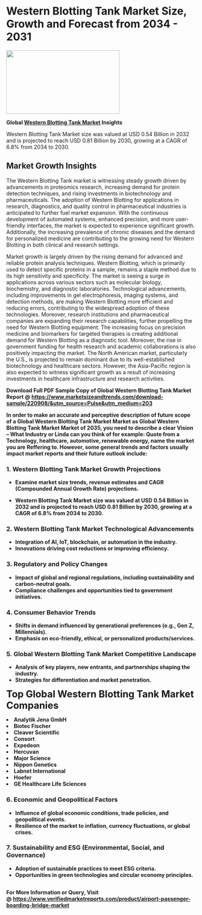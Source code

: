 <H1>Western Blotting Tank Market Size, Growth and Forecast from 2034 - 2031</H1><img class="aligncenter size-medium wp-image-584254" src="https://thirdeyenews.in/wp-content/uploads/2034/09/Global-Market-Research-300x168.jpeg" alt="" width="300" height="168" /><p><strong>Global&nbsp;<a href="https://www.marketsizeandtrends.com/download-sample/220908/&amp;utm_source=Pulse&amp;utm_medium=203">Western Blotting Tank Market</a> Insights</strong></p><p>Western Blotting Tank Market size was valued at USD 0.54 Billion in 2032 and is projected to reach USD 0.81 Billion by 2030, growing at a CAGR of 6.8% from 2034 to 2030.</p><p><h2>Market Growth Insights</h2> <p>The Western Blotting Tank market is witnessing steady growth driven by advancements in proteomics research, increasing demand for protein detection techniques, and rising investments in biotechnology and pharmaceuticals. The adoption of Western Blotting for applications in research, diagnostics, and quality control in pharmaceutical industries is anticipated to further fuel market expansion. With the continuous development of automated systems, enhanced precision, and more user-friendly interfaces, the market is expected to experience significant growth. Additionally, the increasing prevalence of chronic diseases and the demand for personalized medicine are contributing to the growing need for Western Blotting in both clinical and research settings.</p> <p><strong></strong></p> <p>Market growth is largely driven by the rising demand for advanced and reliable protein analysis techniques. Western Blotting, which is primarily used to detect specific proteins in a sample, remains a staple method due to its high sensitivity and specificity. The market is seeing a surge in applications across various sectors such as molecular biology, biochemistry, and diagnostic laboratories. Technological advancements, including improvements in gel electrophoresis, imaging systems, and detection methods, are making Western Blotting more efficient and reducing errors, contributing to the widespread adoption of these technologies. Moreover, research institutions and pharmaceutical companies are expanding their research capabilities, further propelling the need for Western Blotting equipment. The increasing focus on precision medicine and biomarkers for targeted therapies is creating additional demand for Western Blotting as a diagnostic tool. Moreover, the rise in government funding for health research and academic collaborations is also positively impacting the market. The North American market, particularly the U.S., is projected to remain dominant due to its well-established biotechnology and healthcare sectors. However, the Asia-Pacific region is also expected to witness significant growth as a result of increasing investments in healthcare infrastructure and research activities.</p> <p><strong></p><p><span class=""><strong>Download Full PDF Sample Copy of Global Western Blotting Tank Market Report</strong> @ <a href="https://www.marketsizeandtrends.com/download-sample/220908/&amp;utm_source=Pulse&amp;utm_medium=203" target="_blank">https://www.marketsizeandtrends.com/download-sample/220908/&amp;utm_source=Pulse&amp;utm_medium=203</a></span></p><p>In order to make an accurate and perceptive description of future scope of a Global&nbsp;Western Blotting Tank Market Market as Global&nbsp;Western Blotting Tank Market Market of 2035, you need to describe a clear Vision &ndash; What Industry or Linda can you think of for example: Quote from a Technology, healthcare, automotive, renewable energy, name the market you are Reffering to. However, some general trends and factors usually impact market reports and their future outlook include:</p><h3>1.&nbsp;<strong>Western Blotting Tank Market Growth Projections</strong></h3><ul><li>Examine market size trends, revenue estimates and CAGR (Compounded Annual Growth Rate) projections.</li><li><p>Western Blotting Tank Market size was valued at USD 0.54 Billion in 2032 and is projected to reach USD 0.81 Billion by 2030, growing at a CAGR of 6.8% from 2034 to 2030.</p></li></ul><h3>2.&nbsp;<strong>Western Blotting Tank Market Technological Advancements</strong></h3><ul><li>Integration of AI, IoT, blockchain, or automation in the industry.</li><li>Innovations driving cost reductions or improving efficiency.</li></ul><h3>3.&nbsp;<strong>Regulatory and Policy Changes</strong></h3><ul><li>Impact of global and regional regulations, including sustainability and carbon-neutral goals.</li><li>Compliance challenges and opportunities tied to government initiatives.</li></ul><h3>4.&nbsp;<strong>Consumer Behavior Trends</strong></h3><ul><li>Shifts in demand influenced by generational preferences (e.g., Gen Z, Millennials).</li><li>Emphasis on eco-friendly, ethical, or personalized products/services.</li></ul><h3>5.&nbsp;<strong>Global Western Blotting Tank Market Competitive Landscape</strong></h3><ul><li>Analysis of key players, new entrants, and partnerships shaping the industry.</li><li>Strategies for differentiation and market penetration.</li></ul><p data-pm-slice="1 1 []"><span style="color: inherit; font-family: inherit; font-size: 25px;">Top Global Western Blotting Tank Market Companies</span></p><div class="" data-test-id=""><p><li>Analytik Jena GmbH</li><li> Biotec Fischer</li><li> Cleaver Scientific</li><li> Consort</li><li> Expedeon</li><li> Hercuvan</li><li> Major Science</li><li> Nippon Genetics</li><li> Labnet International</li><li> Hoefer</li><li> GE Healthcare Life Sciences</li></p></div><h3>6.&nbsp;<strong>Economic and Geopolitical Factors</strong></h3><ul><li>Influence of global economic conditions, trade policies, and geopolitical events.</li><li>Resilience of the market to inflation, currency fluctuations, or global crises.</li></ul><h3>7.&nbsp;<strong>Sustainability and ESG (Environmental, Social, and Governance)</strong></h3><ul><li>Adoption of sustainable practices to meet ESG criteria.</li><li>Opportunities in green technologies and circular economy principles.</li></ul><h2><strong style="font-size: 14px;">For More Information or Query, Visit @&nbsp;</strong><a style="background-color: #ffffff; font-size: 14px;" href="https://www.marketsizeandtrends.com/report/western-blotting-tank-market/" target="_blank">https://www.verifiedmarketreports.com/product/airport-passenger-boarding-bridge-market</a></h2>

